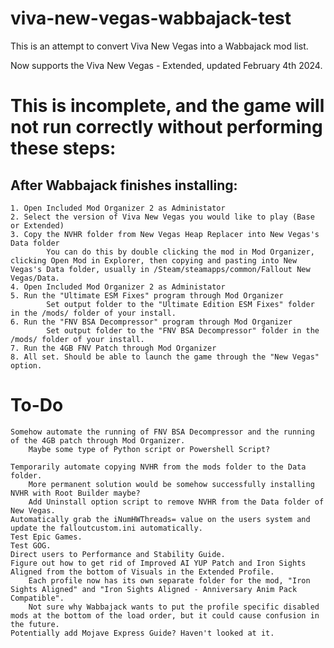 # viva-new-vegas-wabbajack-test
This is an attempt to convert Viva New Vegas into a Wabbajack mod list. 

Now supports the Viva New Vegas - Extended, updated February 4th 2024.

# This is incomplete, and the game will not run correctly without performing these steps:
## After Wabbajack finishes installing:
	1. Open Included Mod Organizer 2 as Administator
	2. Select the version of Viva New Vegas you would like to play (Base or Extended)
	3. Copy the NVHR folder from New Vegas Heap Replacer into New Vegas's Data folder
	        You can do this by double clicking the mod in Mod Organizer, clicking Open Mod in Explorer, then copying and pasting into New Vegas's Data folder, usually in /Steam/steamapps/common/Fallout New Vegas/Data. 
	4. Open Included Mod Organizer 2 as Administator
	5. Run the "Ultimate ESM Fixes" program through Mod Organizer
	    	Set output folder to the "Ultimate Edition ESM Fixes" folder in the /mods/ folder of your install.			
	6. Run the "FNV BSA Decompressor" program through Mod Organizer
	    	Set output folder to the "FNV BSA Decompressor" folder in the /mods/ folder of your install.
	7. Run the 4GB FNV Patch through Mod Organizer
	8. All set. Should be able to launch the game through the "New Vegas" option. 
	


# To-Do
	Somehow automate the running of FNV BSA Decompressor and the running of the 4GB patch through Mod Organizer. 
	    Maybe some type of Python script or Powershell Script?
	
	Temporarily automate copying NVHR from the mods folder to the Data folder. 
		More permanent solution would be somehow successfully installing NVHR with Root Builder maybe?
	    Add Uninstall option script to remove NVHR from the Data folder of New Vegas.
	Automatically grab the iNumHWThreads= value on the users system and update the falloutcustom.ini automatically.
	Test Epic Games.
	Test GOG.
	Direct users to Performance and Stability Guide.
	Figure out how to get rid of Improved AI YUP Patch and Iron Sights Aligned from the bottom of Visuals in the Extended Profile.
		Each profile now has its own separate folder for the mod, "Iron Sights Aligned" and "Iron Sights Aligned - Anniversary Anim Pack Compatible". 
		Not sure why Wabbajack wants to put the profile specific disabled mods at the bottom of the load order, but it could cause confusion in the future.
	Potentially add Mojave Express Guide? Haven't looked at it.
	



